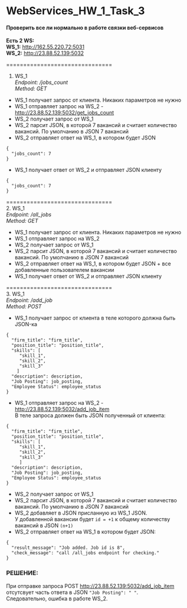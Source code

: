 # WebServices_HW_1_Task_3

#### Проверить все ли нормально в работе связки веб-сервисов

**Есть 2 WS:**     
**WS_1:** http://162.55.220.72:5031   
**WS_2:** http://23.88.52.139:5032  

===============================
1. WS_1  
*Endpoint: /jobs_count   
Method: GET*  

- WS_1 получает запрос от клиента. Никаких параметров не нужно
- WS_1 отправляет запрос на WS_2 - http://23.88.52.139:5032/get_jobs_count  
- WS_2 получает запрос от WS_1
- WS_2 парсит JSON, в которой 7 вакансий и считает количество вакансий. По умолчанию в JSON 7 вакансий
- WS_2 отправляет ответ на WS_1, в котором будет JSON
```
{
  "jobs_count": 7
}
```
- WS_1 получает ответ от WS_2 и отправляет JSON клиенту
```
{
  "jobs_count": 7
}  
```
===============================  
2. WS_1   
*Endpoint: /all_jobs   
Method: GET*   

- WS_1 получает запрос от клиента. Никаких параметров не нужно
- WS_1 отправляет запрос на WS_2
- WS_2 получает запрос от WS_1
- WS_2 парсит JSON, в которой 7 вакансий и считает количество вакансий. По умолчанию в JSON 7 вакансий
- WS_2 отправляет ответ на WS_1, в котором будет JSON + все добавленные пользователем вакансии
- WS_1 получает ответ от WS_2 и отправляет JSON клиенту   

===============================  
3. WS_1  
*Endpoint: /add_job   
Method: POST*   

- WS_1 получает запрос от клиента в теле которого должна быть JSON-ка
```
{
  "firm_title": "firm_title",
  "position_title": "position_title",
  "skills": [
     "skill_1", 
     "skill_2", 
     "skill_3"
    ]
  "description": description,
  "Job Posting": job_posting,
  "Employee Status": employee_status
}
```
- WS_1 отправляет запрос на WS_2 - http://23.88.52.139:5032/add_job_item   
В теле запроса должен быть JSON полученный от клиента:
```
{
  "firm_title": "firm_title",
  "position_title": "position_title",
  "skills": [
     "skill_1",
     "skill_2",
     "skill_3"
     ]
  "description": description,
  "Job Posting": job_posting,
  "Employee Status": employee_status
}
```
- WS_2 получает запрос от WS_1
- WS_2 парсит JSON, в которой 7 вакансий и считает количество вакансий. По умолчанию в JSON 7 вакансий
- WS_2 добавляет в JSON присланную из WS_1 JSON.   
У добавленной вакансии будет `id = +1` к общему количеству вакансий в JSON `(n+1)`
- WS_2 отправляет ответ на WS_1 в котором будет JSON:  
```
{
  "result_message": "Job added. Job id is 8",
  "check_message": "call /all_jobs endpoint for checking."
}
```

### РЕШЕНИЕ:

При отправке запроса POST http://23.88.52.139:5032/add_job_item отсутсвует часть ответа в JSON `"Job Posting": " "`.    
Следовательно, ошибка в работе WS_2.
